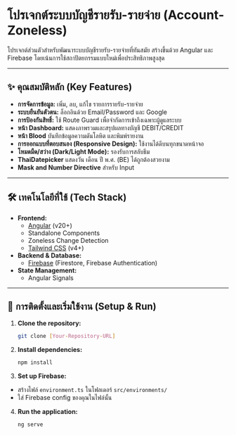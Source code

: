 # โปรเจกต์ระบบบัญชีรายรับ-รายจ่าย (Account-Zoneless)

โปรเจกต์ส่วนตัวสำหรับพัฒนาระบบบัญชีรายรับ-รายจ่ายที่ทันสมัย สร้างขึ้นด้วย Angular และ Firebase โดยเน้นการใช้สถาปัตยกรรมแบบใหม่เพื่อประสิทธิภาพสูงสุด

---

## ✨ คุณสมบัติหลัก (Key Features)

* **การจัดการข้อมูล:** เพิ่ม, ลบ, แก้ไข รายการรายรับ-รายจ่าย
* **ระบบยืนยันตัวตน:** ล็อกอินด้วย Email/Password และ Google
* **การป้องกันสิทธิ์:** ใช้ Route Guard เพื่อจำกัดการเข้าถึงเฉพาะผู้ดูแลระบบ
* **หน้า Dashboard:** แสดงภาพรวมและสรุปผลทางบัญชี DEBIT/CREDIT
* **หน้า Blood** บันทึกข้อมูลความดันโลหิต และพิมพ์รายงาน
* **การออกแบบที่ตอบสนอง (Responsive Design):** ใช้งานได้ดีบนทุกขนาดหน้าจอ
* **โหมดมืด/สว่าง (Dark/Light Mode):** รองรับการสลับธีม
* **ThaiDatepicker** แสดงวัน เดือน ปี พ.ศ. (BE) ได้ถูกต้องสวยงาม
* **Mask and Number Directive** สำหรับ Input

---

## 🛠️ เทคโนโลยีที่ใช้ (Tech Stack)

* **Frontend:**
  * [Angular](https://angular.io/) (v20+)
  * Standalone Components
  * Zoneless Change Detection
  * [Tailwind CSS](https://tailwindcss.com/) (v4+)
* **Backend & Database:**
  * [Firebase](https://firebase.google.com/) (Firestore, Firebase Authentication)
* **State Management:**
  * Angular Signals

---

## 🚀 การติดตั้งและเริ่มใช้งาน (Setup & Run)

1. **Clone the repository:**
   ```bash
   git clone [Your-Repository-URL]
   ```

2. **Install dependencies:**
   ```bash
   npm install
   ```

3. **Set up Firebase:**

* สร้างไฟล์ `environment.ts` ในโฟลเดอร์ `src/environments/`
* ใส่ Firebase config ของคุณในไฟล์นั้น

4. **Run the application:**
   ```bash
   ng serve
   ```
